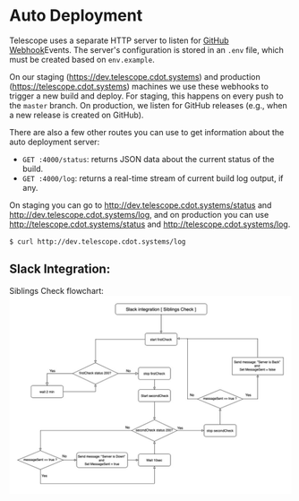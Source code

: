# Auto Deployment

Telescope uses a separate HTTP server to listen for
[GitHub Webhook](https://developer.github.com/webhooks/)Events. The server's
configuration is stored in an `.env` file, which must be created based on
`env.example`.

On our staging (https://dev.telescope.cdot.systems) and production
(https://telescope.cdot.systems) machines we use these webhooks to trigger a new
build and deploy. For staging, this happens on every push to the `master`
branch. On production, we listen for GitHub releases (e.g., when a new release
is created on GitHub).

There are also a few other routes you can use to get information about the
auto deployment server:

- `GET :4000/status`: returns JSON data about the current status of the build.
- `GET :4000/log`: returns a real-time stream of current build log output, if any.

On staging you can go to http://dev.telescope.cdot.systems/status and
http://dev.telescope.cdot.systems/log, and on production you can use
http://telescope.cdot.systems/status and http://telescope.cdot.systems/log.

```
$ curl http://dev.telescope.cdot.systems/log
```

## Slack Integration:

Siblings Check flowchart:
![alt text](./imgs/SlackIntegration-siblings-checker.jpg)
